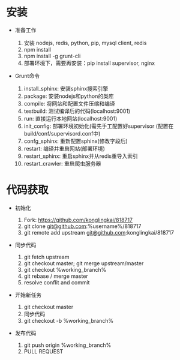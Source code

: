 安装
======

* 准备工作

    1. 安装 nodejs, redis, python, pip, mysql client, redis
    2. npm install
    3. npm install -g grunt-cli
    4. 部署环境下，需要再安装：pip install supervisor, nginx

* Grunt命令

    1. install_sphinx: 安装sphinx搜索引擎
    2. package: 安装nodejs和python的类库
    3. compile: 将网站和配置文件压缩和编译
    4. testbuild: 测试编译后的代码(localhost:9001)
    5. run: 直接运行本地网站(localhost:9001)
    6. init_config: 部署环境初始化(需先手工配置好supervisor (配置在build/conf/supervisord.conf中)
    7. confg_sphinx: 重新配置sphinx(修改字段后)
    8. restart: 编译并重启网站(部署环境)
    9. restart_sphinx: 重启sphinx并从redis重导入索引
    10. restart_crawler: 重启爬虫服务器

代码获取
======

* 初始化

    1. Fork: https://github.com/konglingkai/818717
    2. git clone git@github.com:%username%/818717
    3. git remote add upstream git@github.com:konglingkai/818717

* 同步代码

    1. git fetch upstream
    2. git checkout master; git merge upstream/master
    3. git checkout %working_branch%
    4. git rebase / merge master
    5. resolve conflit and commit

* 开始新任务

    1. git checkout master
    2. 同步代码
    3. git checkout -b %working_branch%

* 发布代码

    1. git push origin %working_branch%
    2. PULL REQUEST